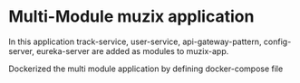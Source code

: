 # Multi-Module muzix application

In this application track-service, user-service, api-gateway-pattern, config-server, eureka-server are added as modules to muzix-app.

Dockerized the multi module application by defining docker-compose file
